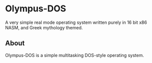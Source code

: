 # Olympus-DOS
A very simple real mode operating system written purely in 16 bit x86 NASM, and Greek mythology themed.
## About
Olympus-DOS is a simple multitasking DOS-style operating system.
